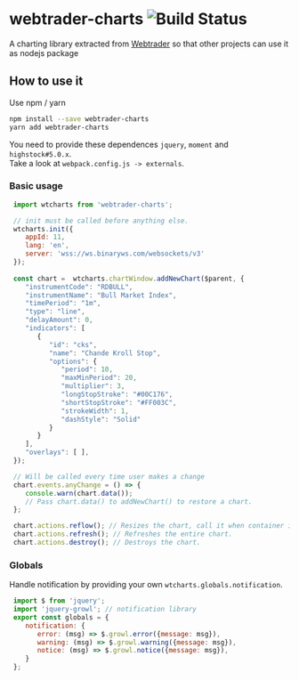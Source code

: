 # webtrader-charts ![Build Status](https://travis-ci.org/binary-com/webtrader-charts.svg?branch=master)

A charting library extracted from [Webtrader](https://github.com/binary-com/webtrader) so that other projects can use it as nodejs package

## How to use it

Use npm / yarn
```bash     
npm install --save webtrader-charts
yarn add webtrader-charts
```

You need to provide these dependences `jquery`, `moment` and `highstock#5.0.x`.  
Take a look at `webpack.config.js -> externals`.  

### Basic usage

```js
 import wtcharts from 'webtrader-charts';

 // init must be called before anything else.
 wtcharts.init({
    appId: 11,
    lang: 'en',
    server: 'wss://ws.binaryws.com/websockets/v3'
 });
 
 const chart =  wtcharts.chartWindow.addNewChart($parent, {
    "instrumentCode": "RDBULL",
    "instrumentName": "Bull Market Index",
    "timePeriod": "1m",
    "type": "line",
    "delayAmount": 0,
    "indicators": [
       {
          "id": "cks",
          "name": "Chande Kroll Stop",
          "options": {
             "period": 10,
             "maxMinPeriod": 20,
             "multiplier": 3,
             "longStopStroke": "#00C176",
             "shortStopStroke": "#FF003C",
             "strokeWidth": 1,
             "dashStyle": "Solid"
          }
       }
    ],
    "overlays": [ ],
 });

 // Will be called every time user makes a change
 chart.events.anyChange = () => {
    console.warn(chart.data());
    // Pass chart.data() to addNewChart() to restore a chart.
 }; 

 chart.actions.reflow(); // Resizes the chart, call it when container is resized.
 chart.actions.refresh(); // Refreshes the entire chart.
 chart.actions.destroy(); // Destroys the chart.
```

### Globals
Handle notification by providing your own `wtcharts.globals.notification`.
```js
 import $ from 'jquery';
 import 'jquery-growl'; // notification library
 export const globals = {
    notification: {
       error: (msg) => $.growl.error({message: msg}),
       warning: (msg) => $.growl.warning({message: msg}),
       notice: (msg) => $.growl.notice({message: msg}),
    }
 };
 ```

